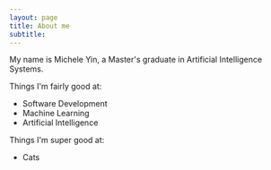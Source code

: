 ```yaml
---
layout: page
title: About me
subtitle: 
---
```


My name is Michele Yin, a Master's graduate in Artificial Intelligence Systems.

Things I'm fairly good at:

- Software Development
- Machine Learning
- Artificial Intelligence

Things I'm super good at:

- Cats

